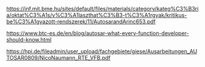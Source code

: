 https://inf.mit.bme.hu/sites/default/files/materials/category/kateg%C3%B3ria/oktat%C3%A1s/v%C3%A1laszthat%C3%B3-t%C3%A1rgyak/kritikus-be%C3%A1gyazott-rendszerek/11/AutosarandArinc653.pdf



https://www.btc-es.de/en/blog/autosar-what-every-function-developer-should-know.html



https://hpi.de/fileadmin/user_upload/fachgebiete/giese/Ausarbeitungen_AUTOSAR0809/NicoNaumann_RTE_VFB.pdf